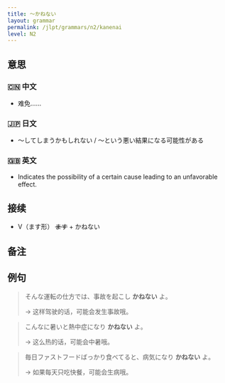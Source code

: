 ```yaml
---
title: 〜かねない
layout: grammar
permalink: /jlpt/grammars/n2/kanenai
level: N2
---
```


## 意思

### 🇨🇳 中文

- 难免……

### 🇯🇵 日文

- 〜してしまうかもしれない / 〜という悪い結果になる可能性がある

### 🇬🇧 英文

- Indicates the possibility of a certain cause leading to an unfavorable effect.

## 接续

- V（ます形） ~~ます~~ + かねない

## 备注


## 例句

> そんな運転の仕方では、事故を起こし **かねない** よ。
>
> → 这样驾驶的话，可能会发生事故哦。

> こんなに暑いと熱中症になり **かねない** よ。
>
> → 这么热的话，可能会中暑哦。

> 毎日ファストフードばっかり食べてると、病気になり **かねない** よ。
>
> → 如果每天只吃快餐，可能会生病哦。


